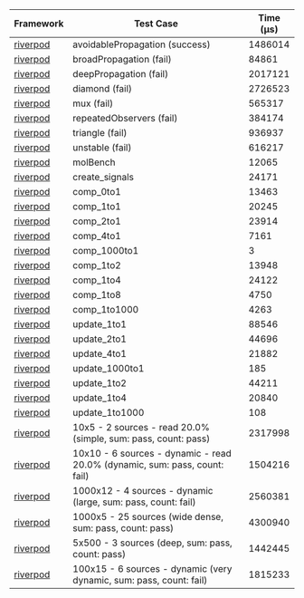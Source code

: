 | Framework | Test Case | Time (μs) |
| --- | --- | --- |
| [riverpod](https://github.com/rrousselGit/riverpod) | avoidablePropagation (success) | 1486014 |
| [riverpod](https://github.com/rrousselGit/riverpod) | broadPropagation (fail) | 84861 |
| [riverpod](https://github.com/rrousselGit/riverpod) | deepPropagation (fail) | 2017121 |
| [riverpod](https://github.com/rrousselGit/riverpod) | diamond (fail) | 2726523 |
| [riverpod](https://github.com/rrousselGit/riverpod) | mux (fail) | 565317 |
| [riverpod](https://github.com/rrousselGit/riverpod) | repeatedObservers (fail) | 384174 |
| [riverpod](https://github.com/rrousselGit/riverpod) | triangle (fail) | 936937 |
| [riverpod](https://github.com/rrousselGit/riverpod) | unstable (fail) | 616217 |
| [riverpod](https://github.com/rrousselGit/riverpod) | molBench | 12065 |
| [riverpod](https://github.com/rrousselGit/riverpod) | create_signals | 24171 |
| [riverpod](https://github.com/rrousselGit/riverpod) | comp_0to1 | 13463 |
| [riverpod](https://github.com/rrousselGit/riverpod) | comp_1to1 | 20245 |
| [riverpod](https://github.com/rrousselGit/riverpod) | comp_2to1 | 23914 |
| [riverpod](https://github.com/rrousselGit/riverpod) | comp_4to1 | 7161 |
| [riverpod](https://github.com/rrousselGit/riverpod) | comp_1000to1 | 3 |
| [riverpod](https://github.com/rrousselGit/riverpod) | comp_1to2 | 13948 |
| [riverpod](https://github.com/rrousselGit/riverpod) | comp_1to4 | 24122 |
| [riverpod](https://github.com/rrousselGit/riverpod) | comp_1to8 | 4750 |
| [riverpod](https://github.com/rrousselGit/riverpod) | comp_1to1000 | 4263 |
| [riverpod](https://github.com/rrousselGit/riverpod) | update_1to1 | 88546 |
| [riverpod](https://github.com/rrousselGit/riverpod) | update_2to1 | 44696 |
| [riverpod](https://github.com/rrousselGit/riverpod) | update_4to1 | 21882 |
| [riverpod](https://github.com/rrousselGit/riverpod) | update_1000to1 | 185 |
| [riverpod](https://github.com/rrousselGit/riverpod) | update_1to2 | 44211 |
| [riverpod](https://github.com/rrousselGit/riverpod) | update_1to4 | 20840 |
| [riverpod](https://github.com/rrousselGit/riverpod) | update_1to1000 | 108 |
| [riverpod](https://github.com/rrousselGit/riverpod) | 10x5 - 2 sources - read 20.0% (simple, sum: pass, count: pass) | 2317998 |
| [riverpod](https://github.com/rrousselGit/riverpod) | 10x10 - 6 sources - dynamic - read 20.0% (dynamic, sum: pass, count: fail) | 1504216 |
| [riverpod](https://github.com/rrousselGit/riverpod) | 1000x12 - 4 sources - dynamic (large, sum: pass, count: fail) | 2560381 |
| [riverpod](https://github.com/rrousselGit/riverpod) | 1000x5 - 25 sources (wide dense, sum: pass, count: pass) | 4300940 |
| [riverpod](https://github.com/rrousselGit/riverpod) | 5x500 - 3 sources (deep, sum: pass, count: pass) | 1442445 |
| [riverpod](https://github.com/rrousselGit/riverpod) | 100x15 - 6 sources - dynamic (very dynamic, sum: pass, count: fail) | 1815233 |
